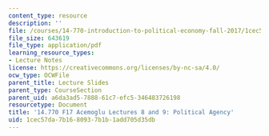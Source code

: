 ```yaml
---
content_type: resource
description: ''
file: /courses/14-770-introduction-to-political-economy-fall-2017/1cec57da7b1680937b1b1add705d35db_MIT14_770F17_lec8_9_acemoglu.pdf
file_size: 643619
file_type: application/pdf
learning_resource_types:
- Lecture Notes
license: https://creativecommons.org/licenses/by-nc-sa/4.0/
ocw_type: OCWFile
parent_title: Lecture Slides
parent_type: CourseSection
parent_uid: a6da3ad5-7888-61c7-efc5-346483726198
resourcetype: Document
title: '14.770 F17 Acemoglu Lectures 8 and 9: Political Agency'
uid: 1cec57da-7b16-8093-7b1b-1add705d35db
---
```

